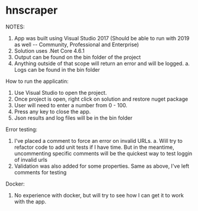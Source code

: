 # hnscraper


NOTES:
  1. App was built using Visual Studio 2017 (Should be able to run with 2019 as well -- Community, Professional and Enterprise)
  2. Solution uses .Net Core 4.6.1
  3. Output can be found on the bin folder of the project
  4. Anything outside of that scope will return an error and will be logged. 
      a. Logs can be found in the bin folder
  

How to run the applicatin:

  1. Use Visual Studio to open the project.
  2. Once project is open, right click on solution and restore nuget package
  3. User will need to enter a number from 0 - 100.
  4. Press any key to close the app.
  5. Json results and log files will be in the bin folder


Error testing:
  1. I've placed a comment to force an error on invalid URLs. 
      a. Will try to refactor code to add unit tests if I have time. But in the meantime, uncommenting specific comments will be the quickest way to test loggin of invalid urls
  2. Validation was also added for some properties. Same as above, I've left comments for testing
  
 
 
Docker:
  1. No experience with docker, but will try to see how I can get it to work with the app.

